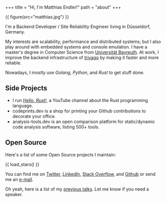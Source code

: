 +++
title = "Hi, I'm Matthias Endler!"
path = "about"
+++

{{ figure(src="matthias.jpg") }}

I'm a Backend Developer / Site Reliability Engineer living in Düsseldorf, Germany.

My interests are scalability, performance and distributed systems;
but I also play around with embedded systems and console emulation.
I have a master's degree in Computer Science from [Universit&auml;t Bayreuth].
At work, I improve the backend infrastructure of [trivago] by making it
faster and more reliable.

Nowadays, I mostly use _Golang_, _Python_, and _Rust_ to get stuff done.

## Side Projects

* I run [*Hello, Rust!*], a YouTube channel about the Rust programming language.
* codeprints.dev is a shop for printing your Github contributions to decorate
  your office.
* analysis-tools.dev is an open comparison platform for static/dynamic code
  analysis software, listing 500+ tools.

## Open Source

Here's a list of some Open Source projects I maintain:

{{ load_stars() }}

You can find me on [Twitter], [LinkedIn], [Stack Overflow], and [Github] or send me an <a href="mailto:&#109;&#097;&#116;&#116;&#104;&#105;&#097;&#115;&#064;&#101;&#110;&#100;&#108;&#101;&#114;&#046;&#100;&#101;&#118; ">e-mail</a>.

Oh yeah, here is a list of my [previous talks][talks]. Let me know if you need a speaker.

[Universit&auml;t Bayreuth]: https://www.uni-bayreuth.de/en/index.html
[trivago]: https://tech.trivago.com/
[*hello, rust!*]: https://hello-rust.show
[talks]: @/static/talks/index.md
[github]: https://github.com/mre/
[twitter]: https://twitter.com/matthiasendler
[stack overflow]: https://stackoverflow.com/users/270334/mre
[linkedin]: https://www.linkedin.com/in/endlermatthias/
